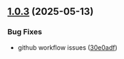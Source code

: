 ## [1.0.3](https://github.com/ofkm/comment-remover-cli/compare/v1.0.2...v1.0.3) (2025-05-13)

### Bug Fixes

* github workflow issues ([30e0adf](https://github.com/ofkm/comment-remover-cli/commit/30e0adfd6eab63e52bef735b945257e49a96607c))
